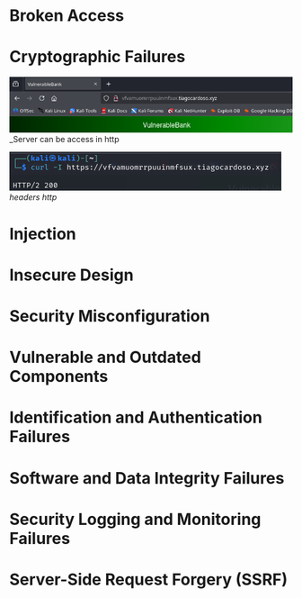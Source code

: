 # Broken Access

# Cryptographic Failures

![](http.png)
_Server can be access in http

![](http%20v3.png)
_headers http_

# Injection

# Insecure Design

# Security Misconfiguration

# Vulnerable and Outdated Components 

# Identification and Authentication Failures 

# Software and Data Integrity Failures

# Security Logging and Monitoring Failures

# Server-Side Request Forgery (SSRF)
